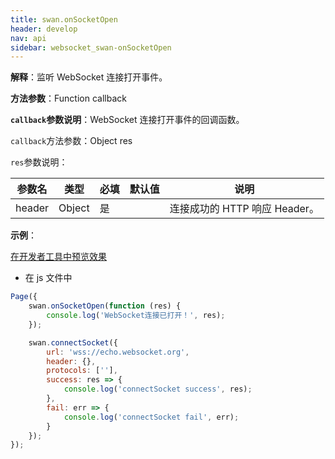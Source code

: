 ```yaml
---
title: swan.onSocketOpen
header: develop
nav: api
sidebar: websocket_swan-onSocketOpen
---
```


 
**解释**：监听 WebSocket 连接打开事件。

**方法参数**：Function callback

**`callback`参数说明**：WebSocket 连接打开事件的回调函数。

`callback`方法参数：Object res

`res`参数说明：

|参数名 |类型  |必填 | 默认值 |说明|
|---- | ---- | ---- | ----|----|
|header| Object | 是| |连接成功的 HTTP 响应 Header。|

**示例**：

<a href="swanide://fragment/cb33316c7dc0aeaa07ed957ec74229c81559044468276" title="在开发者工具中预览效果" target="_self">在开发者工具中预览效果</a>

* 在 js 文件中

```js
Page({
    swan.onSocketOpen(function (res) {
        console.log('WebSocket连接已打开！', res);
    });

    swan.connectSocket({
        url: 'wss://echo.websocket.org',
        header: {},
        protocols: [''],
        success: res => {
            console.log('connectSocket success', res);
        },
        fail: err => {
            console.log('connectSocket fail', err);
        }
    });
});
```
